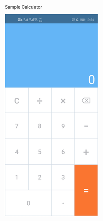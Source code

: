 Sample Calculator

<img src="https://github.com/Elitedj/Calculator/blob/master/images/a.jpg" width="300"/>
